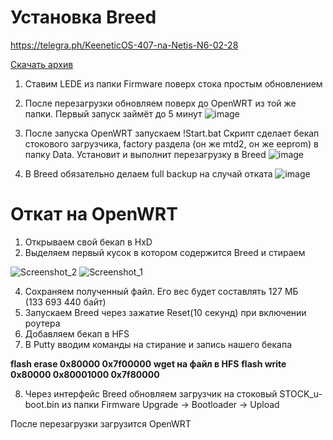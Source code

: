 # Установка Breed
https://telegra.ph/KeeneticOS-407-na-Netis-N6-02-28

[Скачать архив](https://github.com/spatiumstas/Netis-N6-Breed/archive/refs/heads/main.zip)
1. Ставим LEDE из папки Firmware поверх стока простым обновлением 
2. После перезагрузки обновляем поверх до OpenWRT из той же папки. Первый запуск займёт до 5 минут
![image](https://github.com/spatiumstas/Netis-N6-Breed/assets/79056064/0f407c46-addb-4d1b-9c17-7b8a0b24bda7)

3. После запуска OpenWRT запускаем !Start.bat
Скрипт сделает бекап стокового загрузчика, factory раздела (он же mtd2, он же eeprom) в папку Data. Установит и выполнит перезагрузку в Breed
![image](https://github.com/spatiumstas/Netis-N6-Breed/assets/79056064/a4602e80-363d-4970-ab0c-5970e66f9076)

4. В Breed обязательно делаем full backup на случай отката
![image](https://github.com/spatiumstas/Netis-N6-Breed/assets/79056064/a67b8db4-fc3e-407e-b246-3034fb72f01e)


# Откат на OpenWRT
1. Открываем свой бекап в HxD
2. Выделяем первый кусок в котором содержится Breed и стираем

![Screenshot_2](https://github.com/spatiumstas/Netis-N6-Breed/assets/79056064/0f938411-9a03-42cf-b70f-cd79f0f06ef6)
![Screenshot_1](https://github.com/spatiumstas/Netis-N6-Breed/assets/79056064/0b55d9c4-17e3-4b08-9c7d-cfc9e31e4926)

4. Сохраняем полученный файл. Его вес будет составлять 127 МБ (133 693 440 байт)
5. Запускаем Breed через зажатие Reset(10 секунд) при включении роутера
6. Добавляем бекап в HFS
7. В Putty вводим команды на стирание и запись нашего бекапа

**flash erase 0x80000 0x7f00000**
**wget на файл в HFS**
**flash write 0x80000 0x80001000 0x7f80000**

8. Через интерфейс Breed обновляем загрузчик на стоковый STOCK_u-boot.bin из папки Firmware
Upgrade -> Bootloader -> Upload

После перезагрузки загрузится OpenWRT
